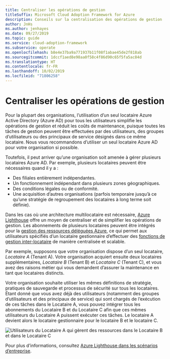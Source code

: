 ```yaml
---
title: Centraliser les opérations de gestion
titleSuffix: Microsoft Cloud Adoption Framework for Azure
description: Conseils sur la centralisation des opérations de gestion
author: JnHs
ms.author: jenhayes
ms.date: 09/27/2019
ms.topic: guide
ms.service: cloud-adoption-framework
ms.subservice: operate
ms.openlocfilehash: b8e4e37ba9a771937b11f08f1abae45de2f818ab
ms.sourcegitcommit: 1dccf1aed8e98aa0f58c4f86d90c65f5fa5ac84d
ms.translationtype: HT
ms.contentlocale: fr-FR
ms.lasthandoff: 10/02/2019
ms.locfileid: "71806258"
---
```

# <a name="centralize-management-operations"></a>Centraliser les opérations de gestion

Pour la plupart des organisations, l’utilisation d’un seul locataire Azure Active Directory (Azure AD) pour tous les utilisateurs simplifie les opérations de gestion et réduit les coûts de maintenance, puisque toutes les tâches de gestion peuvent être effectuées par des utilisateurs, des groupes d’utilisateurs ou des principaux de service désignés dans ce même locataire. Nous vous recommandons d’utiliser un seul locataire Azure AD pour votre organisation si possible.

Toutefois, il peut arriver qu’une organisation soit amenée à gérer plusieurs locataires Azure AD. Par exemple, plusieurs locataires peuvent être nécessaires quand il y a :

- Des filiales entièrement indépendantes.
- Un fonctionnement indépendant dans plusieurs zones géographiques.
- Des conditions légales ou de conformité.
- Une acquisition d’autres organisations (parfois temporaire jusqu’à ce qu’une stratégie de regroupement des locataires à long terme soit définie).

Dans les cas où une architecture multilocataire est nécessaire, [Azure Lighthouse](https://docs.microsoft.com/azure/lighthouse/overview) offre un moyen de centraliser et de simplifier les opérations de gestion. Les abonnements de plusieurs locataires peuvent être intégrés pour la [gestion des ressources déléguées Azure](https://docs.microsoft.com/azure/lighthouse/concepts/azure-delegated-resource-management), ce qui permet aux utilisateurs spécifiés d’un locataire gestionnaire d’effectuer des [fonctions de gestion inter-locataire](https://docs.microsoft.com/azure/lighthouse/concepts/cross-tenant-management-experience) de manière centralisée et scalable.

Par exemple, supposons que votre organisation dispose d’un seul locataire, *Locataire A* (Tenant A). Votre organisation acquiert ensuite deux locataires supplémentaires, *Locataire B* (Tenant B) et *Locataire C* (Tenant C), et vous avez des raisons métier qui vous demandent d’assurer la maintenance en tant que locataires distincts.

Votre organisation souhaite utiliser les mêmes définitions de stratégie, pratiques de sauvegarde et processus de sécurité sur tous les locataires. Étant donné que vous avez déjà des utilisateurs (notamment des groupes d’utilisateurs et des principaux de service) qui sont chargés de l’exécution de ces tâches dans le Locataire A, vous pouvez intégrer tous les abonnements du Locataire B et du Locataire C afin que ces mêmes utilisateurs du Locataire A puissent exécuter ces tâches. Le locataire A devient alors le locataire gestionnaire pour le locataire B et le locataire C.

![Utilisateurs du Locataire A qui gèrent des ressources dans le Locataire B et dans le Locataire C](../_images/manage/enterprise-azure-lighthouse.jpg)

Pour plus d’informations, consultez [Azure Lighthouse dans les scénarios d’entreprise](https://docs.microsoft.com/azure/lighthouse/concepts/enterprise).

